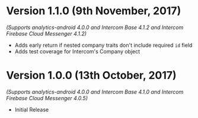 Version 1.1.0 (9th November, 2017)
==================================
*(Supports analytics-android 4.0.0 and Intercom Base 4.1.2 and Intercom Firebase Cloud Messenger 4.1.2)*

  * Adds early return if nested company traits don't include required `id` field
  * Adds test coverage for Intercom's Company object

Version 1.0.0 (13th October, 2017)
===================================
*(Supports analytics-android 4.0.0 and Intercom Base 4.1.0 and Intercom Firebase Cloud Messenger 4.0.5)*

  * Initial Release 
